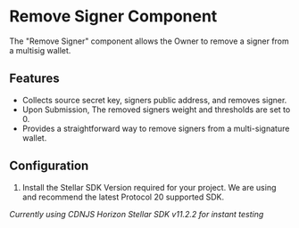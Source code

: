 # Remove Signer Component

The "Remove Signer" component allows the Owner to remove a signer from a multisig wallet.

## Features

- Collects source secret key, signers public address, and removes signer.
- Upon Submission, The removed signers weight and thresholds are set to 0.
- Provides a straightforward way to remove signers from a multi-signature wallet.

## Configuration

1. Install the Stellar SDK Version required for your project. We are using and recommend the latest Protocol 20 supported SDK.

*Currently using CDNJS Horizon Stellar SDK v11.2.2 for instant testing*